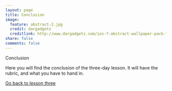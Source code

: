 ```yaml
---
layout: page
title: Conclusion
image:
  feature: abstract-2.jpg
  credit: dargadgetz
  creditlink: http://www.dargadgetz.com/ios-7-abstract-wallpaper-pack-for-iphone-5-and-ipod-touch-retina/
share: false
comments: false
---
```

Conclusion

Here you will find the conclusion of the three-day lesson. It will have the rubric, and what you have to hand in.



<div style="float: left"> 
<a href="{{ site.url }}/groepsopdracht/lesson-three/" class="btn">Go back to lesson three</a>
</div>
